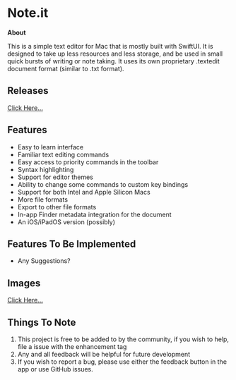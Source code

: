 # Note.it
**About**

This is a simple text editor for Mac that is mostly built with SwiftUI. It is designed to take up less resources and less storage, and be used in small quick bursts of writing or note taking. It uses its own proprietary .textedit document format (similar to .txt format).

## **Releases**

[Click Here...](https://github.com/markydoodled/Note.it/releases)

## **Features**

 - Easy to learn interface
 - Familiar text editing commands
 - Easy access to priority commands in the toolbar
 - Syntax highlighting
 - Support for editor themes
 - Ability to change some commands to custom key bindings
 - Support for both Intel and Apple Silicon Macs
 - More file formats
 - Export to other file formats
 - In-app Finder metadata integration for the document
 - An iOS/iPadOS version (possibly)

## **Features To Be Implemented**

 - Any Suggestions?

## Images

[Click Here...](https://github.com/markydoodled/Note.it/tree/main/Images)

## **Things To Note**

 1. This project is free to be added to by the community, if you wish to help, file a issue with the enhancement tag
 2. Any and all feedback will be helpful for future development
 3. If you wish to report a bug, please use either the feedback button in the app or use GitHub issues.
